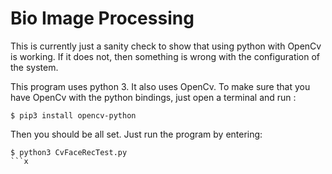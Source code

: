 # Bio Image Processing
This is currently just a sanity check to show that using 
python with OpenCv is working.  If it does not, then something 
is wrong with the configuration of the system.

This program uses python 3.  It also uses OpenCv.  To make sure that 
you have OpenCv with the python bindings, just open a terminal and 
run :

```console
$ pip3 install opencv-python
```

Then you should be all set.  Just run the program by entering:

```console
$ python3 CvFaceRecTest.py
```x